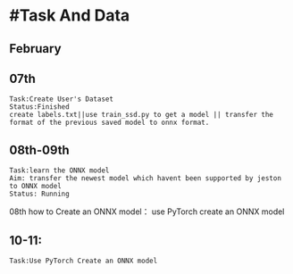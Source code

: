 #Task  And  Data  
===========
February
---------------
07th
---------------
```
Task:Create User's Dataset  
Status:Finished  
create labels.txt||use train_ssd.py to get a model || transfer the format of the previous saved model to onnx format.   
```
08th-09th
------------------
```
Task:learn the ONNX model  
Aim: transfer the newest model which havent been supported by jeston to ONNX model  
Status: Running
```
08th
how to Create an ONNX model： use PyTorch create an ONNX model

10-11:
----------------
```
Task:Use PyTorch Create an ONNX model  

```
